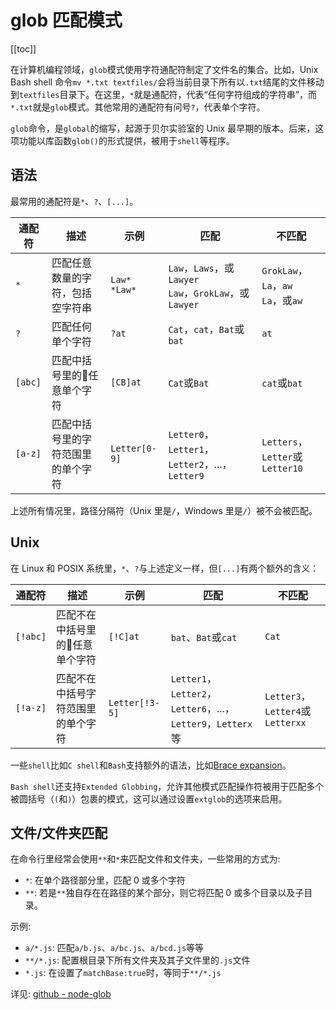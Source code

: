 # glob 匹配模式

[[toc]]

在计算机编程领域，`glob`模式使用字符通配符制定了文件名的集合。比如，Unix Bash shell 命令`mv *.txt textfiles/`会将当前目录下所有以`.txt`结尾的文件移动到`textfiles`目录下。在这里，`*`就是通配符，代表“任何字符组成的字符串”，而`*.txt`就是`glob`模式。其他常用的通配符有问号`?`，代表单个字符。

`glob`命令，是`global`的缩写，起源于贝尔实验室的 Unix 最早期的版本。后来，这项功能以库函数`glob()`的形式提供，被用于`shell`等程序。

## 语法

最常用的通配符是`*`、`?`、`[...]`。

| 通配符  | 描述                               | 示例              | 匹配                                                      | 不匹配                                |
| ------- | ---------------------------------- | ----------------- | --------------------------------------------------------- | ------------------------------------- |
| `*`     | 匹配任意数量的字符，包括空字符串   | `Law*`<br>`*Law*` | `Law`，`Laws`，或`Lawyer`<br>`Law`，`GrokLaw`，或`Lawyer` | `GrokLaw`，`La`，`aw`<br>`La`，或`aw` |
| `?`     | 匹配任何单个字符                   | `?at`             | `Cat`，`cat`，`Bat`或`bat`                                | `at`                                  |
| `[abc]` | 匹配中括号里的任意单个字符        | `[CB]at`          | `Cat`或`Bat`                                              | `cat`或`bat`                          |
| `[a-z]` | 匹配中括号里的字符范围里的单个字符 | `Letter[0-9]`     | `Letter0`，`Letter1`，`Letter2`，...，`Letter9`           | `Letters`，`Letter`或`Letter10`       |

上述所有情况里，路径分隔符（Unix 里是`/`，Windows 里是`/`）被不会被匹配。

## Unix

在 Linux 和 POSIX 系统里，`*`、`?`与上述定义一样，但`[...]`有两个额外的含义：

| 通配符   | 描述                               | 示例           | 匹配                                                         | 不匹配                           |
| -------- | ---------------------------------- | -------------- | ------------------------------------------------------------ | -------------------------------- |
| `[!abc]` | 匹配不在中括号里的任意单个字符    | `[!C]at`       | `bat`、`Bat`或`cat`                                          | `Cat`                            |
| `[!a-z]` | 匹配不在中括号字符范围里的单个字符 | `Letter[!3-5]` | `Letter1`，`Letter2`，`Letter6`，...，`Letter9`，`Letterx`等 | `Letter3`，`Letter4`或`Letterxx` |

一些`shell`比如`C shell`和`Bash`支持额外的语法，比如[Brace expansion](https://en.wikipedia.org/wiki/Bash_(Unix_shell)#Brace_expansion)。

`Bash shell`还支持`Extended Globbing`，允许其他模式匹配操作符被用于匹配多个被圆括号（`(`和`)`）包裹的模式，这可以通过设置`extglob`的选项来启用。

## 文件/文件夹匹配

在命令行里经常会使用`**`和`*`来匹配文件和文件夹，一些常用的方式为:

- `*`: 在单个路径部分里，匹配 0 或多个字符
- `**`: 若是`**`独自存在在路径的某个部分，则它将匹配 0 或多个目录以及子目录。

示例:

- `a/*.js`: 匹配`a/b.js`、`a/bc.js`、`a/bcd.js`等等
- `**/*.js`: 配置根目录下所有文件夹及其子文件里的`.js`文件
- `*.js`: 在设置了`matchBase:true`时，等同于`**/*.js`

详见: [github - node-glob](https://github.com/isaacs/node-glob)
